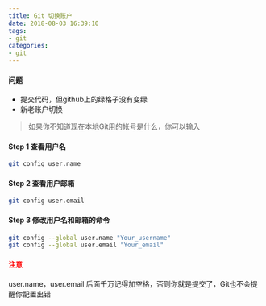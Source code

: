 ```yaml
---
title: Git 切换账户
date: 2018-08-03 16:39:10
tags:
- git
categories:
- git
---
```


#### 问题
- 提交代码，但github上的绿格子没有变绿
- 新老账户切换

> 如果你不知道现在本地Git用的帐号是什么，你可以输入

#### Step 1 查看用户名
```bash
git config user.name
```

#### Step 2 查看用户邮箱
```bash
git config user.email
```

#### Step 3 修改用户名和邮箱的命令
```bash
git config --global user.name "Your_username"
git config --global user.email "Your_email"
```

####  <span style="color:red">注意</span>
user.name，user.email 后面千万记得加空格，否则你就是提交了，Git也不会提醒你配置出错

<!--more-->